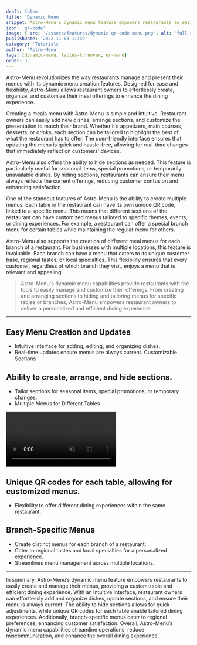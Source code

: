 ```yaml
---
draft: false
title: 'Dynamic Menu'
snippet: Astro-Menu’s dynamic menu feature empowers restaurants to easily create and manage their menus, providing a customizable and efficient dining experience. With an intuitive interface, restaurant owners can effortlessly add and organize dishes, update sections, and ensure their menu is always current.
icon: 'qr-code'
image: { src: '/assets/features/dynamic-qr-code-menu.png', alt: 'full stack web development' }
publishDate: '2022-11-08 11:39'
category: 'Tutorials'
author: 'Astro-Menu'
tags: [dynamic-menu, tables-turnover, qr-menu]
order: 3
---
```


Astro-Menu revolutionizes the way restaurants manage and present their menus with its dynamic menu creation features. Designed for ease and flexibility, Astro-Menu allows restaurant owners to effortlessly create, organize, and customize their meal offerings to enhance the dining experience.

Creating a meals menu with Astro-Menu is simple and intuitive. Restaurant owners can easily add new dishes, arrange sections, and customize the presentation to match their brand. Whether it’s appetizers, main courses, desserts, or drinks, each section can be tailored to highlight the best of what the restaurant has to offer. The user-friendly interface ensures that updating the menu is quick and hassle-free, allowing for real-time changes that immediately reflect on customers' devices.

Astro-Menu also offers the ability to hide sections as needed. This feature is particularly useful for seasonal items, special promotions, or temporarily unavailable dishes. By hiding sections, restaurants can ensure their menu always reflects the current offerings, reducing customer confusion and enhancing satisfaction.

One of the standout features of Astro-Menu is the ability to create multiple menus. Each table in the restaurant can have its own unique QR code, linked to a specific menu. This means that different sections of the restaurant can have customized menus tailored to specific themes, events, or dining experiences. For example, a restaurant can offer a special brunch menu for certain tables while maintaining the regular menu for others.

Astro-Menu also supports the creation of different meal menus for each branch of a restaurant. For businesses with multiple locations, this feature is invaluable. Each branch can have a menu that caters to its unique customer base, regional tastes, or local specialties. This flexibility ensures that every customer, regardless of which branch they visit, enjoys a menu that is relevant and appealing.

> <p class='text-primary'>Astro-Menu's dynamic menu capabilities provide restaurants with the tools to easily manage and customize their offerings. From creating and arranging sections to hiding and tailoring menus for specific tables or branches, Astro-Menu empowers restaurant owners to deliver a personalized and efficient dining experience.</p>

---

## Easy Menu Creation and Updates

- Intuitive interface for adding, editing, and organizing dishes.
- Real-time updates ensure menus are always current.
  Customizable Sections

## Ability to create, arrange, and hide sections.

- Tailor sections for seasonal items, special promotions, or temporary changes.
- Multiple Menus for Different Tables

<div class='flex justify-center'>
<video src='/assets/features/dynamic-menu.mp4' class='rounded-md border-4' autoplay controls muted />
</div>

## Unique QR codes for each table, allowing for customized menus.

- Flexibility to offer different dining experiences within the same restaurant.

## Branch-Specific Menus

- Create distinct menus for each branch of a restaurant.
- Cater to regional tastes and local specialties for a personalized experience.
- Streamlines menu management across multiple locations.

---

In summary, Astro-Menu’s dynamic menu feature empowers restaurants to easily create and manage their menus, providing a customizable and efficient dining experience. With an intuitive interface, restaurant owners can effortlessly add and organize dishes, update sections, and ensure their menu is always current. The ability to hide sections allows for quick adjustments, while unique QR codes for each table enable tailored dining experiences. Additionally, branch-specific menus cater to regional preferences, enhancing customer satisfaction. Overall, Astro-Menu’s dynamic menu capabilities streamline operations, reduce miscommunication, and enhance the overall dining experience.
